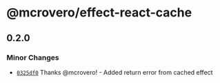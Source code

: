# @mcrovero/effect-react-cache

## 0.2.0

### Minor Changes

- [`0325df0`](https://github.com/mcrovero/effect-react-cache/commit/0325df02e1bf548614b34da4837e0820c92b83f7) Thanks @mcrovero! - Added return error from cached effect
